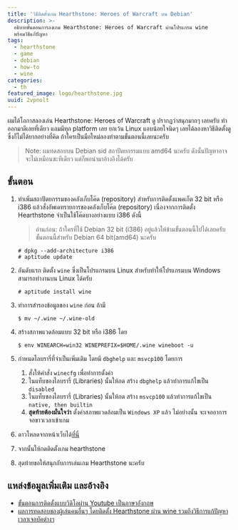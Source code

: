```yaml
---
title: 'วิธีติดตั้งเกม Hearthstone: Heroes of Warcraft บน Debian'
description: >-
  อธิบายขั้นตอนการลงเกม Hearthstone: Heroes of Warcraft ผ่านโปรแกรม wine
  พร้อมวิธีแก้ปัญหา
tags:
  - hearthstone
  - game
  - debian
  - how-to
  - wine
categories:
  - th
featured_image: logo/hearthstone.jpg
uuid: 2vpnolt
---
```


ผมได้โอกาสลองเล่น Hearthstone: Heroes of Warcraft ดู ปรากฏว่าสนุกมากๆ เลยครับ ทำออกมาดีเลยที่เดียว แถมมีทุก platform เลย ยกเว้น Linux แอบน้อยใจนิดๆ เลยได้ลองหาวิธีติดตั้งดู ซึ่งก็ไม่ได้ยากอย่างที่คิด ถ้าใครเป็นมือใหม่ลองทำตามขั้นตอนนี้เลยนะครับ

> Note: ผมทดสอบบน Debian sid สถาปัตยกรรมแบบ amd64 นะครับ ดังนั้นปัญหาอาจจะไม่เหมือนซะทีเดียว แต่ก็พอนำมาอ้างอิงได้ครับ

## ขั้นตอน
1. ทำเพิ่มสถาปัตยกรรมของคลังเก็บโค๊ด (repository) สำหรับการติดตั้งแพคเก็ต 32 bit หรือ i386 แล้วสั่งอัพเดทรายการของคลังเก็บโค๊ด (repository) เนื่องจากการติดตั้ง Hearthstone จำเป็นใช้โค๊ดบางอย่างแบบ i386 ดังนี้

    > อ่านก่อน: ถ้าใครที่ใช้ Debian 32 bit (i386) อยู่แล้วให้ข้ามขั้นตอนนี้ไปได้เลยครับ ขั้นตอนนี้สำหรับ Debian 64 bit(amd64) นะครับ

    ```
    # dpkg --add-architecture i386
    # aptitude update
    ```

1. อันดับแรก ติดตั้ง `wine` ซึ่งเป็นโปรแกรมบน Linux สำหรับทำให้โปรแกรมบน Windows สามารถทำงานบน Linux ได้ครับ

    ```
    # aptitude install wine
    ```

1. ทำการสำรองข้อมูลของ `wine` ก่อน ถ้ามี

    ```
    $ mv ~/.wine ~/.wine-old
    ```

1. สร้างสภาพแวดล้อมแบบ 32 bit หรือ i386 โดย

    ```
    $ env WINEARCH=win32 WINEPREFIX=$HOME/.wine wineboot -u
    ```

1. กำหนดไลบรารี่ที่จำเป็นเพิ่มเติม โดยมี `dbghelp` และ `msvcp100` โดยการ

    1. สั่งให้คำสั่ง `winecfg` เพื่อทำการตั้งค่า
    1. ในแท็บของไลบรารี่ (Libraries) นั้นให้กด สร้าง `dbghelp` แล้วทำการแก้ไขเป็น `disabled`
    1. ในแท็บของไลบรารี่ (Libraries) นั้นให้กด สร้าง `msvcp100` แล้วทำการแก้ไขเป็น `native, then builtin`
    1. **สุดท้ายต้องมั่นใจว่า** ตั้งค่าสภาพแวดล้อมเป็น `Windows XP` แล้ว ไม่อย่างนั้น จะเจออาการจอขาวเวลาเข้าเกม

1. ดาวโหลดจากหน้าเว็บได้[ที่นี่](http://eu.battle.net/hearthstone/en/)
1. จากนั้นให้กดติดตั้งเกม hearthstone
1. สุดท้ายขอให้สนุกกับการเล่นเกม Hearthstone นะครับ

## แหล่งข้อมูลเพิ่มเติม และอ้างอิง
- [ขั้นตอนการติดตั้งแบบวิดิโอผ่าน Youtube เป็นภาษาอังกฤษ](https://www.youtube.com/watch?v=WZyEu2OrgzU)
- [ผลการทดสอบของผู้เล่นคนอื่นๆ โดยติดตั้ง Hearthstone ผ่าน wine รวมถึงวิธีการแก้ปัญหา เวลาเจอบัคต่างๆ](https://appdb.winehq.org/objectManager.php?sClass=version&iId=30038)
